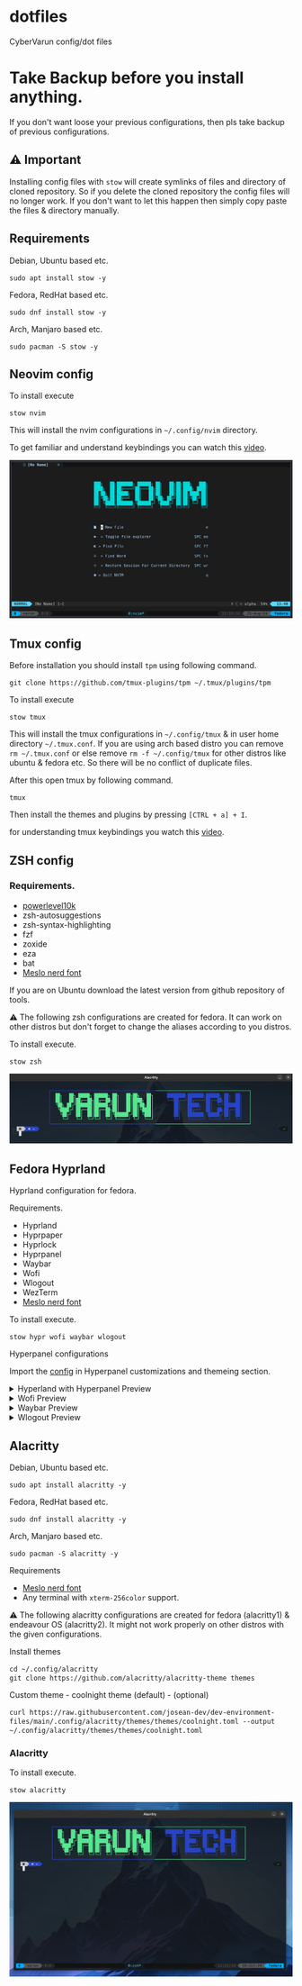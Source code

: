 # dotfiles

CyberVarun config/dot files

# Take Backup before you install anything.

If you don't want loose your previous configurations, then pls take backup of previous configurations.

## ⚠️ Important 

Installing config files with `stow` will create symlinks of files and directory of cloned repository. So if you delete the cloned repository the config files will no longer work. If you don't want to let this happen then simply copy paste the files & directory manually.

## Requirements

Debian, Ubuntu based etc.

```
sudo apt install stow -y
```

Fedora, RedHat based etc.

```
sudo dnf install stow -y
```

Arch, Manjaro based etc.

```
sudo pacman -S stow -y
```

## Neovim config

To install execute

```
stow nvim
```

This will install the nvim configurations in `~/.config/nvim` directory.

To get familiar and understand keybindings you can watch this [video](https://youtu.be/6pAG3BHurdM).

![ZSH1 Preview](./src/nvim_preview.png)

## Tmux config

Before installation you should install `tpm` using following command.

```
git clone https://github.com/tmux-plugins/tpm ~/.tmux/plugins/tpm
```

To install execute

```
stow tmux
```

This will install the tmux configurations in `~/.config/tmux` & in user home directory `~/.tmux.conf`. If you are using arch based distro you can remove `rm ~/.tmux.conf` or else remove `rm -f ~/.config/tmux` for other distros like ubuntu & fedora etc. So there will be no conflict of duplicate files.

After this open tmux by following command.

```
tmux
```

Then install the themes and plugins by pressing `[CTRL + a] + I`.

for understanding tmux keybindings you watch this [video](https://youtu.be/U-omALWIBos).

## ZSH config

### Requirements. 

- [powerlevel10k](https://github.com/romkatv/powerlevel10k)
- zsh-autosuggestions
- zsh-syntax-highlighting
- fzf
- zoxide
- eza
- bat
- [Meslo nerd font](https://www.nerdfonts.com/font-downloads)

If you are on Ubuntu download the latest version from github repository of tools.

⚠️ The following zsh configurations are created for fedora. It can work on other distros but don't forget to change the aliases according to you distros. 

To install execute.

```
stow zsh
```

![ZSH Preview](./src/zsh_preview.png)

## Fedora Hyprland

Hyprland configuration for fedora.

Requirements.

- Hyprland 
- Hyprpaper
- Hyprlock
- Hyprpanel
- Waybar
- Wofi
- Wlogout
- WezTerm
- [Meslo nerd font](https://www.nerdfonts.com/font-downloads)

To install execute.

```
stow hypr wofi waybar wlogout
```

Hyperpanel configurations

Import the [config](https://github.com/CyberVarun/dotfiles/tree/main/hyprpanel) in Hyperpanel customizations and themeing section.

<details>
<summary>Hyperland with Hyperpanel Preview</summary>

![Hyprland Preview](./src/hyprland0.png)
![Hyprland Preview](./src/hyprland1.png)
![Hyprland Preview](./src/hyprland2.png)
![Hyprland Preview](./src/hyprland3.png)
![Hyprland Preview](./src/hyprland4.png)
![Hyprland Preview](./src/hyprland5.png)
![Hyprland Preview](./src/hyprland6.png)
![Hyprland Preview](./src/hyprland7.png)
![Hyprland Preview](./src/hyprland8.png)
![Hyprland Preview](./src/hyprland9.png)
![Hyprland Preview](./src/hyprland10.png)
![Hyprland Preview](./src/hyprland11.png)
![Hyprland Preview](./src/hyprland12.png)
</details>

<details>
<summary>Wofi Preview</summary>

![Wofi Preview](./src/wofi_preview1.png)
![Wofi Preview](./src/wofi_preview2.png)
</details>

<details>
<summary>Waybar Preview</summary>

![Waybar Preview](./src/waybar.png)
</details>

<details>
<summary>Wlogout Preview</summary>

![Wlogout Preview](./src/wlogout.png)
</details>


## Alacritty

Debian, Ubuntu based etc.

```
sudo apt install alacritty -y
```

Fedora, RedHat based etc.

```
sudo dnf install alacritty -y
```

Arch, Manjaro based etc.

```
sudo pacman -S alacritty -y
```

Requirements
  - [Meslo nerd font](https://www.nerdfonts.com/font-downloads)
  - Any terminal with `xterm-256color` support.

⚠️ The following alacritty configurations are created for fedora (alacritty1) & endeavour OS (alacritty2). It might not work properly on other distros with the given configurations.

Install themes

```
cd ~/.config/alacritty
git clone https://github.com/alacritty/alacritty-theme themes
```

Custom theme - coolnight theme (default) - (optional) 

```
curl https://raw.githubusercontent.com/josean-dev/dev-environment-files/main/.config/alacritty/themes/themes/coolnight.toml --output ~/.config/alacritty/themes/themes/coolnight.toml
```

### Alacritty

To install execute.
```
stow alacritty
```

![Alacritty preview](./src/alacritty_preview.png)
